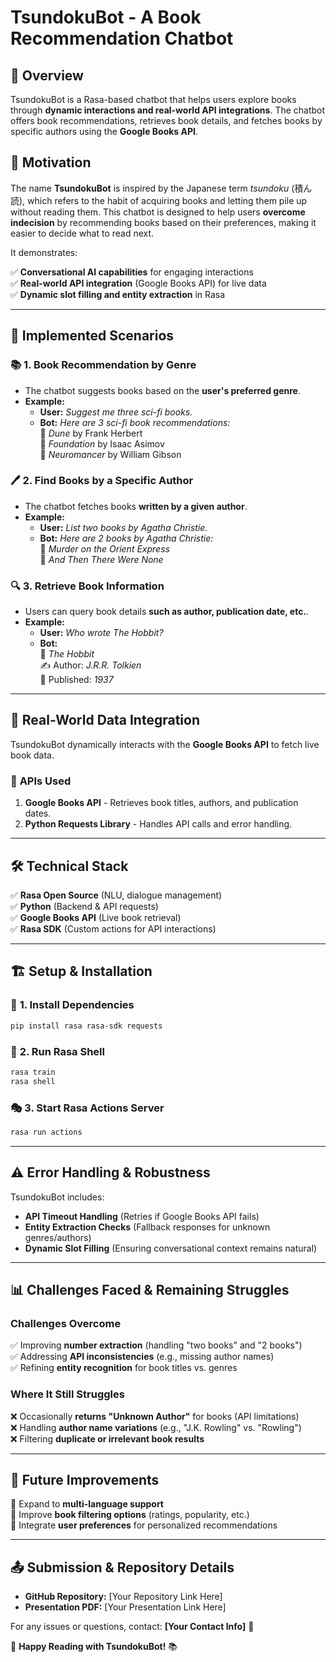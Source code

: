 # TsundokuBot - A Book Recommendation Chatbot

## 📖 Overview

TsundokuBot is a Rasa-based chatbot that helps users explore books through **dynamic interactions and real-world API integrations**. The chatbot offers book recommendations, retrieves book details, and fetches books by specific authors using the **Google Books API**.

## 🎯 Motivation

The name **TsundokuBot** is inspired by the Japanese term *tsundoku* (積ん読), which refers to the habit of acquiring books and letting them pile up without reading them. This chatbot is designed to help users **overcome indecision** by recommending books based on their preferences, making it easier to decide what to read next.

It demonstrates:

✅ **Conversational AI capabilities** for engaging interactions  
✅ **Real-world API integration** (Google Books API) for live data  
✅ **Dynamic slot filling and entity extraction** in Rasa  

---

## 🔹 **Implemented Scenarios**

### 📚 **1. Book Recommendation by Genre**

- The chatbot suggests books based on the **user's preferred genre**.
- **Example:**
  - **User:** *Suggest me three sci-fi books.*
  - **Bot:** *Here are 3 sci-fi book recommendations:*\
    📖 *Dune* by Frank Herbert\
    📖 *Foundation* by Isaac Asimov\
    📖 *Neuromancer* by William Gibson

### 🖊️ **2. Find Books by a Specific Author**

- The chatbot fetches books **written by a given author**.
- **Example:**
  - **User:** *List two books by Agatha Christie.*
  - **Bot:** *Here are 2 books by Agatha Christie:*\
    📖 *Murder on the Orient Express*\
    📖 *And Then There Were None*

### 🔍 **3. Retrieve Book Information**

- Users can query book details **such as author, publication date, etc.**.
- **Example:**
  - **User:** *Who wrote The Hobbit?*
  - **Bot:**\
    📖 *The Hobbit*\
    ✍️ Author: *J.R.R. Tolkien*\
    📅 Published: *1937*

---

## 🔹 **Real-World Data Integration**

TsundokuBot dynamically interacts with the **Google Books API** to fetch live book data.

### 📡 **APIs Used**

1. **Google Books API** - Retrieves book titles, authors, and publication dates.
2. **Python Requests Library** - Handles API calls and error handling.

---

## 🛠️ **Technical Stack**

✅ **Rasa Open Source** (NLU, dialogue management)  
✅ **Python** (Backend & API requests)  
✅ **Google Books API** (Live book retrieval)  
✅ **Rasa SDK** (Custom actions for API interactions)  

---

## 🏗️ **Setup & Installation**

### 🔧 **1. Install Dependencies**

```bash
pip install rasa rasa-sdk requests
```

### 🚀 **2. Run Rasa Shell**

```bash
rasa train
rasa shell
```

### 🎭 **3. Start Rasa Actions Server**

```bash
rasa run actions
```

---

## ⚠️ **Error Handling & Robustness**

TsundokuBot includes:

- **API Timeout Handling** (Retries if Google Books API fails)
- **Entity Extraction Checks** (Fallback responses for unknown genres/authors)
- **Dynamic Slot Filling** (Ensuring conversational context remains natural)

---

## 📊 **Challenges Faced & Remaining Struggles**

### **Challenges Overcome**
✅ Improving **number extraction** (handling "two books" and "2 books")  
✅ Addressing **API inconsistencies** (e.g., missing author names)  
✅ Refining **entity recognition** for book titles vs. genres  

### **Where It Still Struggles**
❌ Occasionally **returns "Unknown Author"** for books (API limitations)  
❌ Handling **author name variations** (e.g., "J.K. Rowling" vs. "Rowling")  
❌ Filtering **duplicate or irrelevant book results**  

---

## 📌 **Future Improvements**

🚀 Expand to **multi-language support**   
🚀 Improve **book filtering options** (ratings, popularity, etc.)   
🚀 Integrate **user preferences** for personalized recommendations  

---

## 📤 **Submission & Repository Details**

- **GitHub Repository:** [Your Repository Link Here]
- **Presentation PDF:** [Your Presentation Link Here]

For any issues or questions, contact: **[Your Contact Info]** 📩

🚀 **Happy Reading with TsundokuBot!** 📚
